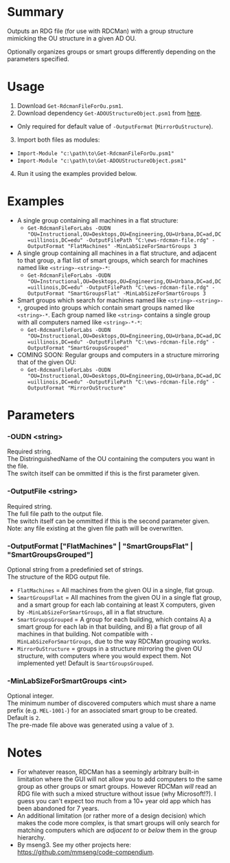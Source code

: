 # Summary
Outputs an RDG file (for use with RDCMan) with a group structure mimicking the OU structure in a given AD OU.

Optionally organizes groups or smart groups differently depending on the parameters specified.  

# Usage
1. Download `Get-RdcmanFileForOu.psm1`.
2. Download dependency `Get-ADOUStructureObject.psm1` from [here](https://github.com/engrit-illinois/Get-RdcmanFileForOu).
  - Only required for default value of `-OutputFormat` (`MirrorOuStructure`).
3. Import both files as modules:
  - `Import-Module "c:\path\to\Get-RdcmanFileForOu.psm1"`
  - `Import-Module "c:\path\to\Get-ADOUStructureObject.psm1"`
4. Run it using the examples provided below.

# Examples
- A single group containing all machines in a flat structure:
  - `Get-RdcmanFileForLabs -OUDN "OU=Instructional,OU=Desktops,OU=Engineering,OU=Urbana,DC=ad,DC=uillinois,DC=edu" -OutputFilePath "C:\ews-rdcman-file.rdg" -OutputFormat "FlatMachines" -MinLabSizeForSmartGroups 3`
- A single group containing all machines in a flat structure, and adjacent to that group, a flat list of smart groups, which search for machines named like `<string>-<string>-*`:
  - `Get-RdcmanFileForLabs -OUDN "OU=Instructional,OU=Desktops,OU=Engineering,OU=Urbana,DC=ad,DC=uillinois,DC=edu" -OutputFilePath "C:\ews-rdcman-file.rdg" -OutputFormat "SmartGroupsFlat" -MinLabSizeForSmartGroups 3`
- Smart groups which search for machines named like `<string>-<string>-*`, grouped into groups which contain smart groups named like `<string>-*`. Each group named like `<string>` contains a single group with all computers named like `<string>-*-*`:
  - `Get-RdcmanFileForLabs -OUDN "OU=Instructional,OU=Desktops,OU=Engineering,OU=Urbana,DC=ad,DC=uillinois,DC=edu" -OutputFilePath "C:\ews-rdcman-file.rdg" -OutputFormat "SmartGroupsGrouped"`
- COMING SOON: Regular groups and computers in a structure mirroring that of the given OU:
  - `Get-RdcmanFileForLabs -OUDN "OU=Instructional,OU=Desktops,OU=Engineering,OU=Urbana,DC=ad,DC=uillinois,DC=edu" -OutputFilePath "C:\ews-rdcman-file.rdg" -OutputFormat "MirrorOuStructure"`

# Parameters

### -OUDN \<string\>
Required string.  
The DistringuishedName of the OU containing the computers you want in the file.  
The switch itself can be ommitted if this is the first parameter given.  

### -OutputFile \<string\>
Required string.  
The full file path to the output file.  
The switch itself can be ommitted if this is the second parameter given.  
Note: any file existing at the given file path will be overwritten.  

### -OutputFormat ["FlatMachines" | "SmartGroupsFlat" | "SmartGroupsGrouped"]
Optional string from a predefinied set of strings.  
The structure of the RDG output file.  
- `FlatMachines` = All machines from the given OU in a single, flat group.
- `SmartGroupsFlat` = All machines from the given OU in a single flat group, and a smart group for each lab containing at least X computers, given by `-MinLabSizeForSmartGroups`, all in a flat structure.
- `SmartGroupsGrouped` = A group for each building, which contains A) a smart group for each lab in that building, and B) a flat group of all machines in that building. Not compatible with `-MinLabSizeForSmartGroups`, due to the way RDCMan grouping works.
- `MirrorOuStructure` = groups in a structure mirroring the given OU structure, with computers where you would expect them. Not implemented yet!
Default is `SmartGroupsGrouped`.  

### -MinLabSizeForSmartGroups \<int\>
Optional integer.  
The minimum number of discovered computers which must share a name prefix (e.g. `MEL-1001-`) for an associated smart group to be created.  
Default is `2`.  
The pre-made file above was generated using a value of `3`.  

# Notes
- For whatever reason, RDCMan has a seemingly arbitrary built-in limitation where the GUI will not allow you to add computers to the same group as other groups or smart groups. However RDCMan _will_ read an RDG file with such a mixed structure without issue (why Microsoft!?). I guess you can't expect too much from a 10+ year old app which has been abandoned for 7 years.
- An additional limitation (or rather more of a design decision) which makes the code more complex, is that smart groups will only search for matching computers which are _adjacent to_ or _below_ them in the group hierarchy.
- By mseng3. See my other projects here: https://github.com/mmseng/code-compendium.